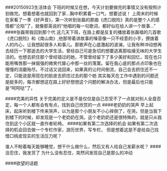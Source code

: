 ###20150923生活体会
下班的时候又在想，今天计划要做完的事情又没有按照计划做完。想着想着也就回到了家...胸中积累着一口气，想要述说！
上周末的时候在家看了一季《好声音》，第一次听到张磊的那曲《虎口脱险》真的是整个人的感情都“沦陷”了，就像那英说的“他唱的每一句歌词，都好似在给人讲一个故事...”
####张磊带我回到那个代
这几天下班，在路上都是反复的播放着张磊唱的几首歌《虎口脱险》和《南山南》,他那带着讲故事的嗓音像一只不经意的小手，撩拨着人的内心，让我想起很多人和事儿。那歌声在心底激起的波澜，让我有种冲动想再去经历一下那逝去的大学生活，曾经自己可是急切的想要逃离那枯燥无味的大学生活的。也想去抓住那个曾经错过的她，不管曾经留下了多少美好和回忆，现在也只能用嘴唇那一抹倔强的微笑代替心中那一丝的落寞。留在我心底的那点点印象也在慢慢的消磨殆尽。不过话又说回来，如果真的让时间倒流，自己会去抓住还不一定，只能说是用现在的脸皮去抓住过去的那个她
其实每天在工作中遇到的问题还是挺多的，每次都想这在路上好好想想这个问题的解决办法，但是最后也只能是“呵呵哒”了。

####完美的异性
关于完美的定义是不是仅仅是自己忍受不了一点就对别人全盘否定，每一个人都有会有有点，找到自己欣赏的一点
####老奶奶的哭声
早上起床，起床听到楼下传来哭声，以为是那个小朋友不小心摔倒了，在哭。但是当我下到楼下的时候，却发现是一个老奶奶在哭。这个老奶奶还是很特殊的，就是只从我住到这个小区就一直作者轮椅。
####如果有第二次选择的机会
如果有第二次选择的机会回去做一个专栏作家，游历世界，写专栏，
但是想着这是不是给自己找借口桃皮现实的生活压力呢？

谁人不盼着每天能够睡觉，想干什么做什么，然后又有人给自己发薪水呢？
####没忍住，我发货了
为什么没有忍住，突然间发现自己是那么的冲动

####欲望的话题
